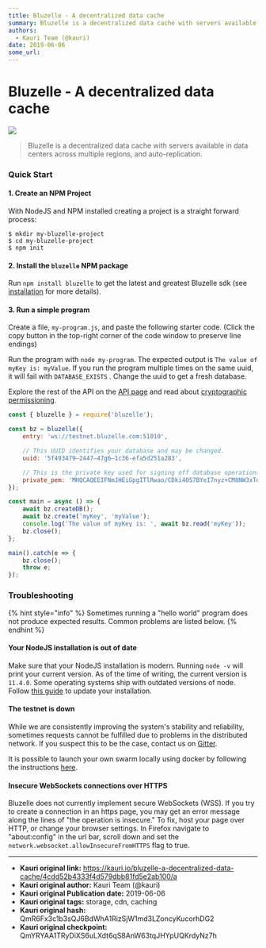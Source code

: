 ```yaml
---
title: Bluzelle - A decentralized data cache
summary: Bluzelle is a decentralized data cache with servers available in data centers across multiple regions, and auto-replication. Quick Start 1. Create an NPM Project With NodeJS and NPM installed creating a project is a straight forward process-$ mkdir my-bluzelle-project $ cd my-bluzelle-project $ npm init 2. Install the bluzelle NPM package Run npm install bluzelle to get the latest and greatest Bluzelle sdk \\(see installation for more details\\). 3. Run a simple program Create a file, my-program
authors:
  - Kauri Team (@kauri)
date: 2019-06-06
some_url: 
---
```


# Bluzelle - A decentralized data cache

![](https://ipfs.infura.io/ipfs/QmUA7WxrGCsVzmHC5nkL1krDzcFRrHuBkP52mdGwciz9Cq)


> Bluzelle is a decentralized data cache with servers available in data centers across multiple regions, and auto-replication.

### Quick Start

#### 1. Create an NPM Project

With NodeJS and NPM installed creating a project is a straight forward process:

```shell
$ mkdir my-bluzelle-project
$ cd my-bluzelle-project
$ npm init
```

#### 2. Install the `bluzelle` NPM package

Run `npm install bluzelle` to get the latest and greatest Bluzelle sdk \(see [installation](installation.md) for more details\).

#### 3. Run a simple program

Create a file, `my-program.js`, and paste the following starter code. \(Click the copy button in the top-right corner of the code window to preserve line endings\)

Run the program with `node my-program`. The expected output is `The value of myKey is: myValue`. If you run the program multiple times on the same uuid, it will fail with `DATABASE_EXISTS` . Change the uuid to get a fresh database.

Explore the rest of the API on the [API page](api.md) and read about [cryptographic permissioning](permissioning.md).

```javascript
const { bluzelle } = require('bluzelle');

const bz = bluzelle({
    entry: 'ws://testnet.bluzelle.com:51010',

    // This UUID identifies your database and may be changed.
    uuid: '5f493479–2447–47g6–1c36-efa5d251a283',

    // This is the private key used for signing off database operations
    private_pem: 'MHQCAQEEIFNmJHEiGpgITlRwao/CDki4OS7BYeI7nyz+CM8NW3xToAcGBSuBBAAKoUQDQgAEndHOcS6bE1P9xjS/U+SM2a1GbQpPuH9sWNWtNYxZr0JcF+sCS2zsD+xlCcbrRXDZtfeDmgD9tHdWhcZKIy8ejQ=='
});

const main = async () => {
    await bz.createDB();
    await bz.create('myKey', 'myValue');
    console.log('The value of myKey is: ', await bz.read('myKey'));
    bz.close();
};

main().catch(e => { 
    bz.close();
    throw e;
});
```

### Troubleshooting

{% hint style="info" %}
Sometimes running a "hello world" program does not produce expected results. Common problems are listed below.
{% endhint %}

#### Your NodeJS installation is out of date

Make sure that your NodeJS installation is modern. Running `node -v` will print your current version. As of the time of writing, the current version is `11.4.0`. Some operating systems ship with outdated versions of node. Follow [this guide](https://www.hostingadvice.com/how-to/update-node-js-latest-version/) to update your installation.

#### The testnet is down

While we are consistently improving the system's stability and reliability, sometimes requests cannot be fulfilled due to problems in the distributed network. If you suspect this to be the case, contact us on [Gitter](https://gitter.im/bluzelle/Lobby).

It is possible to launch your own swarm locally using docker by following the instructions [here](https://github.com/bluzelle/docker-swarm-deploy).

#### Insecure WebSockets connections over HTTPS

Bluzelle does not currently implement secure WebSockets \(WSS\). If you try to create a connection in an https page, you may get an error message along the lines of "the operation is insecure." To fix, host your page over HTTP, or change your browser settings. In Firefox navigate to "about:config" in the url bar, scroll down and set the `network.websocket.allowInsecureFromHTTPS` flag to true.



---

- **Kauri original link:** https://kauri.io/bluzelle-a-decentralized-data-cache/4cdd52b4333f4d579dbb81fd5e2ab100/a
- **Kauri original author:** Kauri Team (@kauri)
- **Kauri original Publication date:** 2019-06-06
- **Kauri original tags:** storage, cdn, caching
- **Kauri original hash:** QmR6Fx3c1b3sQJ6BdWhA1RizSjW1md3LZoncyKucorhDG2
- **Kauri original checkpoint:** QmYRYAA1TRyDiXS6uLXdt6qS8AnW63tqJHYpUQKrdyNz7h



